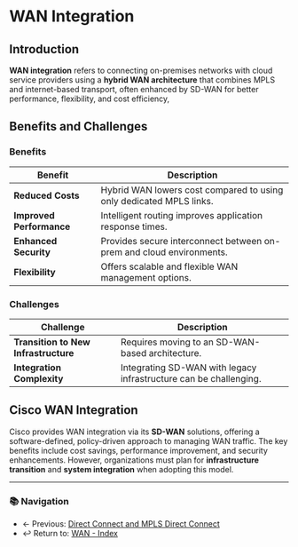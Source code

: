# WAN Integration

## Introduction

**WAN integration** refers to connecting on-premises networks with cloud service providers using a **hybrid WAN architecture** that combines MPLS and internet-based transport, often enhanced by SD-WAN for better performance, flexibility, and cost efficiency,


## Benefits and Challenges

### Benefits

| Benefit                  | Description                                                          |
| ------------------------ | -------------------------------------------------------------------- |
| **Reduced Costs**        | Hybrid WAN lowers cost compared to using only dedicated MPLS links.  |
| **Improved Performance** | Intelligent routing improves application response times.             |
| **Enhanced Security**    | Provides secure interconnect between on-prem and cloud environments. |
| **Flexibility**          | Offers scalable and flexible WAN management options.                |

### Challenges

| Challenge                            | Description                                                       |
| ------------------------------------ | ----------------------------------------------------------------- |
| **Transition to New Infrastructure** | Requires moving to an SD-WAN-based architecture.                  |
| **Integration Complexity**           | Integrating SD-WAN with legacy infrastructure can be challenging. |



## Cisco WAN Integration

Cisco provides WAN integration via its **SD-WAN** solutions, offering a software-defined, policy-driven approach to managing WAN traffic. The key benefits include cost savings, performance improvement, and security enhancements. However, organizations must plan for **infrastructure transition** and **system integration** when adopting this model.

---
### 📚 Navigation
- ← Previous: [Direct Connect and MPLS Direct Connect](direct-connect.md)  
- ↩ Return to: [WAN - Index](../README.md)
